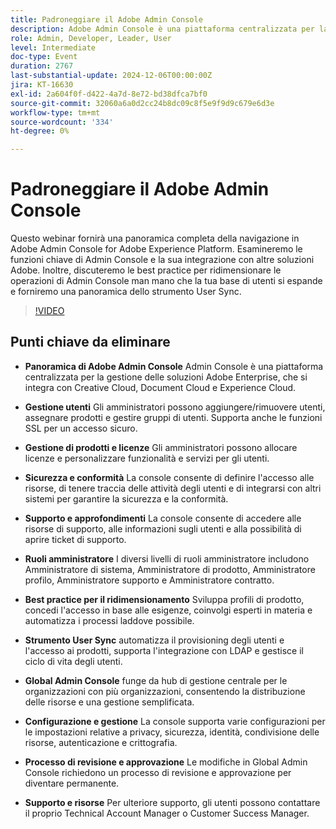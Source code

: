 ```yaml
---
title: Padroneggiare il Adobe Admin Console
description: Adobe Admin Console è una piattaforma centralizzata per la gestione delle soluzioni aziendali Adobe, che offre funzioni di gestione di utenti e prodotti, sicurezza e conformità, risorse di supporto e procedure ottimali scalabili per le organizzazioni.
role: Admin, Developer, Leader, User
level: Intermediate
doc-type: Event
duration: 2767
last-substantial-update: 2024-12-06T00:00:00Z
jira: KT-16630
exl-id: 2a604f0f-d422-4a7d-8e72-bd38dfca7bf0
source-git-commit: 32060a6a0d2cc24b8dc09c8f5e9f9d9c679e6d3e
workflow-type: tm+mt
source-wordcount: '334'
ht-degree: 0%

---
```


# Padroneggiare il Adobe Admin Console

Questo webinar fornirà una panoramica completa della navigazione in Adobe Admin Console for Adobe Experience Platform. Esamineremo le funzioni chiave di Admin Console e la sua integrazione con altre soluzioni Adobe. Inoltre, discuteremo le best practice per ridimensionare le operazioni di Admin Console man mano che la tua base di utenti si espande e forniremo una panoramica dello strumento User Sync.

>[!VIDEO](https://video.tv.adobe.com/v/3440937/?learn=on&enablevpops)

## Punti chiave da eliminare

* **Panoramica di Adobe Admin Console** Admin Console è una piattaforma centralizzata per la gestione delle soluzioni Adobe Enterprise, che si integra con Creative Cloud, Document Cloud e Experience Cloud.

* **Gestione utenti** Gli amministratori possono aggiungere/rimuovere utenti, assegnare prodotti e gestire gruppi di utenti. Supporta anche le funzioni SSL per un accesso sicuro.

* **Gestione di prodotti e licenze** Gli amministratori possono allocare licenze e personalizzare funzionalità e servizi per gli utenti.

* **Sicurezza e conformità** La console consente di definire l&#39;accesso alle risorse, di tenere traccia delle attività degli utenti e di integrarsi con altri sistemi per garantire la sicurezza e la conformità.

* **Supporto e approfondimenti** La console consente di accedere alle risorse di supporto, alle informazioni sugli utenti e alla possibilità di aprire ticket di supporto.

* **Ruoli amministratore** I diversi livelli di ruoli amministratore includono Amministratore di sistema, Amministratore di prodotto, Amministratore profilo, Amministratore supporto e Amministratore contratto.

* **Best practice per il ridimensionamento** Sviluppa profili di prodotto, concedi l&#39;accesso in base alle esigenze, coinvolgi esperti in materia e automatizza i processi laddove possibile.

* **Strumento User Sync** automatizza il provisioning degli utenti e l&#39;accesso ai prodotti, supporta l&#39;integrazione con LDAP e gestisce il ciclo di vita degli utenti.

* **Global Admin Console** funge da hub di gestione centrale per le organizzazioni con più organizzazioni, consentendo la distribuzione delle risorse e una gestione semplificata.

* **Configurazione e gestione** La console supporta varie configurazioni per le impostazioni relative a privacy, sicurezza, identità, condivisione delle risorse, autenticazione e crittografia.

* **Processo di revisione e approvazione** Le modifiche in Global Admin Console richiedono un processo di revisione e approvazione per diventare permanente.

* **Supporto e risorse** Per ulteriore supporto, gli utenti possono contattare il proprio Technical Account Manager o Customer Success Manager.
